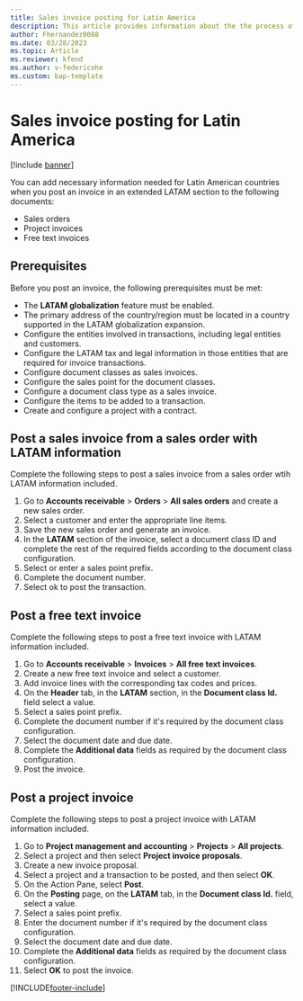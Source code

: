 ```yaml
---
title: Sales invoice posting for Latin America
description: This article provides information about the the process of posting sales invoices for Latin America. 
author: Fhernandez0088
ms.date: 03/28/2023
ms.topic: Article
ms.reviewer: kfend
ms.author: v-federicohe 
ms.custom: bap-template
---
```


# Sales invoice posting for Latin America

[!include [banner](../includes/banner.md)]

You can add necessary information needed for Latin American countries when you post an invoice in an extended LATAM section to the following documents:

- Sales orders
- Project invoices
- Free text invoices

## Prerequisites

Before you post an invoice, the following prerequisites must be met:

- The **LATAM globalization** feature must be enabled.
- The primary address of the country/region must be located in a country supported in the LATAM globalization expansion.
- Configure the entities involved in transactions, including legal entities and customers.
- Configure the LATAM tax and legal information in those entities that are required for invoice transactions.
- Configure document classes as sales invoices.
- Configure the sales point for the document classes.
- Configure a document class type as a sales invoice.
- Configure the items to be added to a transaction.
- Create and configure a project with a contract.

## Post a sales invoice from a sales order with LATAM information
Complete the following steps to post a sales invoice from a sales order wtih LATAM information included.

1. Go to **Accounts receivable** > **Orders** > **All sales orders** and create a new sales order.
2. Select a customer and enter the appropriate line items.
3. Save the new sales order and generate an invoice.
4. In the **LATAM** section of the invoice, select a document class ID and complete the rest of the required fields according to the document class configuration.
5. Select or enter a sales point prefix.
6. Complete the document number.
7. Select ok to post the transaction.

## Post a free text invoice

Complete the following steps to post a free text invoice with LATAM information included. 

1. Go to **Accounts receivable** > **Invoices** > **All free text invoices**.
2. Create a new free text invoice and select a customer.
3. Add invoice lines with the corresponding tax codes and prices.
5. On the **Header** tab, in the **LATAM** section, in the **Document class Id.** field select a value.
7. Select a sales point prefix.
8. Complete the document number if it's required by the document class configuration.
9. Select the document date and due date.
10. Complete the **Additional data** fields as required by the document class configuration.
11. Post the invoice.

## Post a project invoice

Complete the following steps to post a project invoice with LATAM information included.

1. Go to **Project management and accounting** > **Projects** > **All projects**.
2. Select a project and then select **Project invoice proposals**.
3. Create a new invoice proposal.
4. Select a project and a transaction to be posted, and then select **OK**.
5. On the Action Pane, select **Post**.
6. On the **Posting** page, on the **LATAM** tab, in the **Document class Id.** field, select a value.
7. Select a sales point prefix.
8. Enter the document number if it's required by the document class configuration.
9. Select the document date and due date.
12. Complete the **Additional data** fields as required by the document class configuration.
13. Select **OK** to post the invoice.


[!INCLUDE[footer-include](../../includes/footer-banner.md)]


